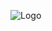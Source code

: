 
![Logo](https://cdn.discordapp.com/attachments/1359910557553262752/1359911316487147590/fxw_tranpar_logo.png?ex=67f9339b&is=67f7e21b&hm=1e53442b882a6c6cdf07279a9febd5e50fad1cfaebf7ee12f9104edc53bc6514&)
